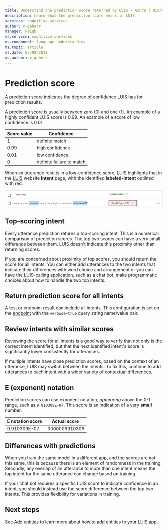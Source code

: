 ```yaml
---
title: Understand the prediction score returned by LUIS - Azure | Microsoft Docs
description: Learn what the prediction score means in LUIS
services: cognitive-services
author: v-geberr
manager: kaiqb
ms.service: cognitive-services
ms.component: language-understanding
ms.topic: article
ms.date: 03/08/2018
ms.author: v-geberr
---
```


# Prediction score
A prediction score indicates the degree of confidence LUIS has for prediction results. 

A prediction score is usually between zero (0) and one (1). An example of a highly confident LUIS score is 0.99. An example of a score of low confidence is 0.01. 

|Score value|Confidence|
|--|--|
|1|definite match|
|0.99|high confidence|
|0.01|low confidence|
|0|definite failure to match|

When an utterance results in a low-confidence score, LUIS highlights that in the [LUIS][LUIS] website **Intent** page, with the identified **labeled-intent** outlined with red. 

![Score discrepancy](./media/luis-concept-score/score-discrepancy.png)

## Top-scoring intent
Every utterance prediction returns a top-scoring intent. This is a numerical comparison of prediction scores. The top two scores can have a very small difference between them. LUIS doesn't indicate this proximity other than returning scores.  

If you are concerned about proximity of top scores, you should return the score for all intents. You can either add utterances to the two intents that indicate their differences with word choice and arrangement or you can have the LUIS-calling application, such as a chat bot, make programmatic choices about how to handle the two top intents. 

## Return prediction score for all intents
A test or endpoint result can include all intents. This configuration is set on the [endpoint](https://aka.ms/v1-endpoint-api-docs) with the `verbose=true` query string name/value pair. 

## Review intents with similar scores
Reviewing the score for all intents is a good way to verify that not only is the correct intent identified, but that the next identified intent's score is significantly lower consistently for utterances. 

If multiple intents have close prediction scores, based on the context of an utterance, LUIS may switch between the intents. To fix this, continue to add utterances to each intent with a wider variety of contextual differences.   

## E (exponent) notation

Prediction scores can use exponent notation, *appearing* above the 0-1 range, such as `9.910309E-07`. This score is an indication of a very **small** number.

|E notation score |Actual score|
|--|--|
|9.910309E-07|.0000009910309|

## Differences with predictions
When you train the same model in a different app, and the scores are not this same, this is because there is an element of randomness in the training. Secondly, any overlap of an utterance to more than one intent means the top intent for the same utterance can change based on training.

If your chat bot requires a specific LUIS score to indicate confidence in an intent, you should instead use the score difference between the top two intents. This provides flexibility for variations in training. 

## Next steps

See [Add entities](Add-entities.md) to learn more about how to add entities to your LUIS app.

[LUIS]:luis-reference-regions.md